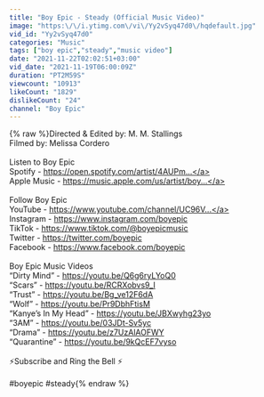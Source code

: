 ```yaml
---
title: "Boy Epic - Steady (Official Music Video)"
image: "https:\/\/i.ytimg.com\/vi\/Yy2vSyq47d0\/hqdefault.jpg"
vid_id: "Yy2vSyq47d0"
categories: "Music"
tags: ["boy epic","steady","music video"]
date: "2021-11-22T02:02:51+03:00"
vid_date: "2021-11-19T06:00:09Z"
duration: "PT2M59S"
viewcount: "10913"
likeCount: "1829"
dislikeCount: "24"
channel: "Boy Epic"
---
```

{% raw %}Directed &amp; Edited by: M. M. Stallings<br />Filmed by: Melissa Cordero<br /><br />Listen to Boy Epic<br />Spotify - <a rel="nofollow" target="blank" href="https://open.spotify.com/artist/4AUPm...">https://open.spotify.com/artist/4AUPm...</a> <br />Apple Music - <a rel="nofollow" target="blank" href="https://music.apple.com/us/artist/boy...">https://music.apple.com/us/artist/boy...</a> <br /><br />Follow Boy Epic<br />YouTube - <a rel="nofollow" target="blank" href="https://www.youtube.com/channel/UC96V...">https://www.youtube.com/channel/UC96V...</a> <br />Instagram - <a rel="nofollow" target="blank" href="https://www.instagram.com/boyepic">https://www.instagram.com/boyepic</a> <br />TikTok - <a rel="nofollow" target="blank" href="https://www.tiktok.com/@boyepicmusic">https://www.tiktok.com/@boyepicmusic</a> <br />Twitter - <a rel="nofollow" target="blank" href="https://twitter.com/boyepic">https://twitter.com/boyepic</a> <br />Facebook - <a rel="nofollow" target="blank" href="https://www.facebook.com/boyepic">https://www.facebook.com/boyepic</a> <br /><br />Boy Epic Music Videos<br />“Dirty Mind” - <a rel="nofollow" target="blank" href="https://youtu.be/Q6g6ryLYoQ0">https://youtu.be/Q6g6ryLYoQ0</a><br />“Scars” - <a rel="nofollow" target="blank" href="https://youtu.be/RCRXobvs9_I">https://youtu.be/RCRXobvs9_I</a> <br />“Trust” - <a rel="nofollow" target="blank" href="https://youtu.be/Bg_ve12F6dA">https://youtu.be/Bg_ve12F6dA</a><br />“Wolf” - <a rel="nofollow" target="blank" href="https://youtu.be/Pr9DbhFtisM">https://youtu.be/Pr9DbhFtisM</a><br />“Kanye’s In My Head” - <a rel="nofollow" target="blank" href="https://youtu.be/JBXwyhg23yo">https://youtu.be/JBXwyhg23yo</a> <br />“3AM” - <a rel="nofollow" target="blank" href="https://youtu.be/03JDt-Sv5yc">https://youtu.be/03JDt-Sv5yc</a><br />“Drama” - <a rel="nofollow" target="blank" href="https://youtu.be/z7UzAlAOFWY">https://youtu.be/z7UzAlAOFWY</a><br />“Quarantine” - <a rel="nofollow" target="blank" href="https://youtu.be/9kQcEF7vyso">https://youtu.be/9kQcEF7vyso</a><br /><br />⚡️Subscribe and Ring the Bell ⚡️<br /><br />#boyepic #steady{% endraw %}
